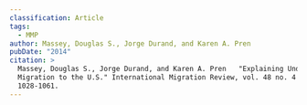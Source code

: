 ```yaml
---
classification: Article
tags:
  - MMP
author: Massey, Douglas S., Jorge Durand, and Karen A. Pren
pubDate: "2014"
citation: >
  Massey, Douglas S., Jorge Durand, and Karen A. Pren	"Explaining Undocumented
  Migration to the U.S." International Migration Review, vol. 48 no. 4 (2014):
  1028-1061.
---
```

